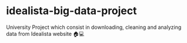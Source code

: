 # idealista-big-data-project
University Project which consist in downloading, cleaning and analyzing data from Idealista website 🏠💻
